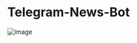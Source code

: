 # Telegram-News-Bot

![image](https://user-images.githubusercontent.com/77502312/129237473-40e34f86-d9f3-4465-a52e-a557ae517239.png)
